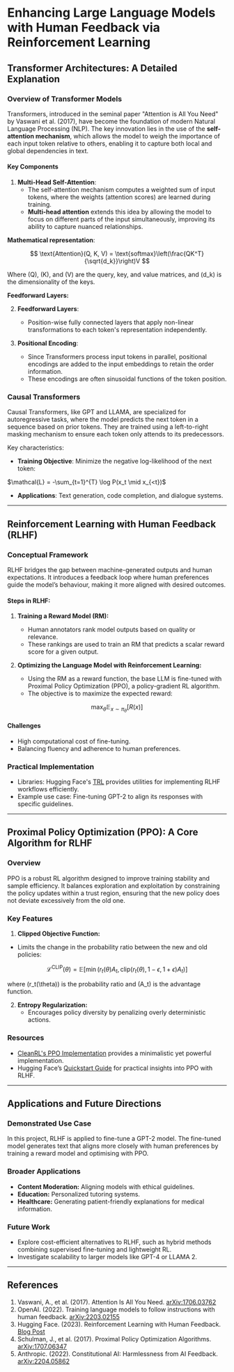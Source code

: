 # Enhancing Large Language Models with Human Feedback via Reinforcement Learning

## Transformer Architectures: A Detailed Explanation

### Overview of Transformer Models
Transformers, introduced in the seminal paper "Attention is All You Need" by Vaswani et al. (2017), have become the foundation of modern Natural Language Processing (NLP). The key innovation lies in the use of the **self-attention mechanism**, which allows the model to weigh the importance of each input token relative to others, enabling it to capture both local and global dependencies in text.

#### Key Components
1. **Multi-Head Self-Attention**:
   - The self-attention mechanism computes a weighted sum of input tokens, where the weights (attention scores) are learned during training.
   - **Multi-head attention** extends this idea by allowing the model to focus on different parts of the input simultaneously, improving its ability to capture nuanced relationships.

**Mathematical representation**:

$$
\text{Attention}(Q, K, V) = \text{softmax}\left(\frac{QK^T}{\sqrt{d_k}}\right)V
$$

Where \(Q\), \(K\), and \(V\) are the query, key, and value matrices, and \(d_k\) is the dimensionality of the keys.

**Feedforward Layers:**

2. **Feedforward Layers**:
   - Position-wise fully connected layers that apply non-linear transformations to each token's representation independently.

3. **Positional Encoding**:
   - Since Transformers process input tokens in parallel, positional encodings are added to the input embeddings to retain the order information.
   - These encodings are often sinusoidal functions of the token position.

### Causal Transformers
Causal Transformers, like GPT and LLAMA, are specialized for autoregressive tasks, where the model predicts the next token in a sequence based on prior tokens. They are trained using a left-to-right masking mechanism to ensure each token only attends to its predecessors.

Key characteristics:
- **Training Objective**: Minimize the negative log-likelihood of the next token:

$\mathcal{L} = -\sum_{t=1}^{T} \log P(x_t \mid x_{<t})$


- **Applications**: Text generation, code completion, and dialogue systems.

---

## Reinforcement Learning with Human Feedback (RLHF)

### Conceptual Framework
RLHF bridges the gap between machine-generated outputs and human expectations. It introduces a feedback loop where human preferences guide the model’s behaviour, making it more aligned with desired outcomes.

#### Steps in RLHF:
1. **Training a Reward Model (RM):**
   - Human annotators rank model outputs based on quality or relevance.
   - These rankings are used to train an RM that predicts a scalar reward score for a given output.

2. **Optimizing the Language Model with Reinforcement Learning:**
   - Using the RM as a reward function, the base LLM is fine-tuned with Proximal Policy Optimization (PPO), a policy-gradient RL algorithm.
   - The objective is to maximize the expected reward: 

$$
\max_\theta \mathbb{E}_{x \sim \pi_\theta}[R(x)]
$$


#### Challenges
- High computational cost of fine-tuning.
- Balancing fluency and adherence to human preferences.

### Practical Implementation
- Libraries: Hugging Face's [TRL](https://github.com/huggingface/trl) provides utilities for implementing RLHF workflows efficiently.
- Example use case: Fine-tuning GPT-2 to align its responses with specific guidelines.

---

## Proximal Policy Optimization (PPO): A Core Algorithm for RLHF

### Overview
PPO is a robust RL algorithm designed to improve training stability and sample efficiency. It balances exploration and exploitation by constraining the policy updates within a trust region, ensuring that the new policy does not deviate excessively from the old one.

### Key Features
1. **Clipped Objective Function:**
- Limits the change in the probability ratio between the new and old policies:

$$
\mathcal{L}^{\text{CLIP}}(\theta) = \mathbb{E}\left[\min\left(r_t(\theta) A_t, \text{clip}(r_t(\theta), 1 - \epsilon, 1 + \epsilon) A_t\right)\right]
$$

where \(r_t(\theta)\) is the probability ratio and \(A_t\) is the advantage function.

2. **Entropy Regularization:**
   - Encourages policy diversity by penalizing overly deterministic actions.

### Resources
- [CleanRL's PPO Implementation](https://github.com/vwxyzjn/cleanrl/tree/master) provides a minimalistic yet powerful implementation.
- Hugging Face’s [Quickstart Guide](https://huggingface.co/blog/rlhf) for practical insights into PPO with RLHF.

---

## Applications and Future Directions

### Demonstrated Use Case
In this project, RLHF is applied to fine-tune a GPT-2 model. The fine-tuned model generates text that aligns more closely with human preferences by training a reward model and optimising with PPO.

### Broader Applications
- **Content Moderation:** Aligning models with ethical guidelines.
- **Education:** Personalized tutoring systems.
- **Healthcare:** Generating patient-friendly explanations for medical information.

### Future Work
- Explore cost-efficient alternatives to RLHF, such as hybrid methods combining supervised fine-tuning and lightweight RL.
- Investigate scalability to larger models like GPT-4 or LLAMA 2.

---

## References
1. Vaswani, A., et al. (2017). Attention Is All You Need. [arXiv:1706.03762](https://arxiv.org/abs/1706.03762)
2. OpenAI. (2022). Training language models to follow instructions with human feedback. [arXiv:2203.02155](https://arxiv.org/abs/2203.02155)
3. Hugging Face. (2023). Reinforcement Learning with Human Feedback. [Blog Post](https://huggingface.co/blog/rlhf)
4. Schulman, J., et al. (2017). Proximal Policy Optimization Algorithms. [arXiv:1707.06347](https://arxiv.org/abs/1707.06347)
5. Anthropic. (2022). Constitutional AI: Harmlessness from AI Feedback. [arXiv:2204.05862](https://arxiv.org/abs/2204.05862)

